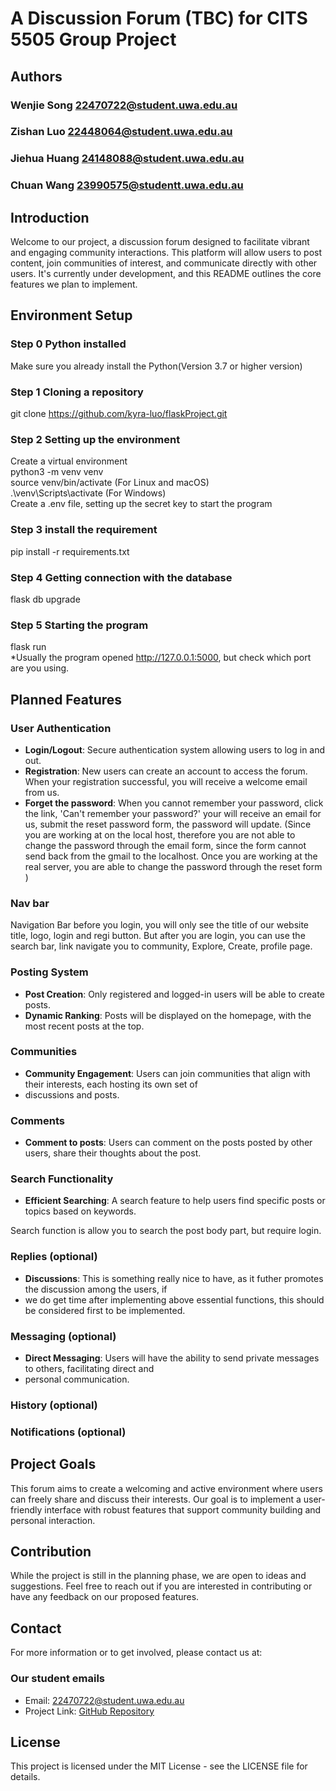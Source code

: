 # A Discussion Forum (TBC) for CITS 5505 Group Project 
## Authors
### Wenjie Song 22470722@student.uwa.edu.au
### Zishan Luo 22448064@student.uwa.edu.au
### Jiehua Huang 24148088@student.uwa.edu.au
### Chuan Wang 23990575@studentt.uwa.edu.au

## Introduction

Welcome to our project, a discussion forum designed to facilitate vibrant and engaging community interactions. This platform will allow users to post content, join communities of interest, and communicate directly with other users. It's currently under development, and this README outlines the core features we plan to implement.

## Environment Setup

### Step 0 Python installed 
Make sure you already install the Python(Version 3.7 or higher version)

### Step 1 Cloning a repository
git clone https://github.com/kyra-luo/flaskProject.git<br>

### Step 2 Setting up the environment 
Create a virtual environment<br>
python3 -m venv venv <br>
source venv/bin/activate (For Linux and macOS)<br>
.\venv\Scripts\activate  (For Windows)<br>
Create a .env file, setting up the secret key to start the program
### Step 3 install the requirement 
pip install -r requirements.txt

### Step 4 Getting connection with the database
flask db upgrade

### Step 5 Starting the program 
flask run <br>
*Usually the program opened http://127.0.0.1:5000, but check which port are you using.


## Planned Features

### User Authentication

- **Login/Logout**: Secure authentication system allowing users to log in and out.
- **Registration**: New users can create an account to access the forum. When your 
registration successful, you will receive a welcome email from us.
- **Forget the password**: When you cannot remember your password, click the link, 'Can't remember your password?'
your will receive an email for us, submit the reset password form, the password will update. (Since you are working at 
on the local host, therefore you are not able to change the password through the email form, since the form cannot send 
back from the gmail to the localhost. Once you are working at the real server, you are able to change the password 
through the reset form  )

### Nav bar 
Navigation Bar before you login, you will only see the title of our website title, logo, login and regi button. 
But after you are login, you can use the search bar, link navigate you to community, Explore, Create, profile page.

### Posting System

- **Post Creation**: Only registered and logged-in users will be able to create posts.
- **Dynamic Ranking**: Posts will be displayed on the homepage, with the most recent posts at the top.

### Communities

- **Community Engagement**: Users can join communities that align with their interests, each hosting its own set of 
- discussions and posts.

### Comments

- **Comment to posts**: Users can comment on the posts posted by other users, share their thoughts about the post.

### Search Functionality

- **Efficient Searching**: A search feature to help users find specific posts or topics based on keywords.<br>

Search function is allow you to search the post body part, but require login.


### Replies (optional)

- **Discussions**: This is something really nice to have, as it futher promotes the discussion among the users, if 
- we do get time after implementing above essential functions, this should be considered first to be implemented.

### Messaging (optional)

- **Direct Messaging**: Users will have the ability to send private messages to others, facilitating direct and 
- personal communication.

### History (optional)

### Notifications (optional)

## Project Goals

This forum aims to create a welcoming and active environment where users can freely share and discuss their interests. 
Our goal is to implement a user-friendly interface with robust features that support community building and personal 
interaction.

## Contribution

While the project is still in the planning phase, we are open to ideas and suggestions. Feel free to reach out if you 
are interested in contributing or have any feedback on our proposed features.

## Contact

For more information or to get involved, please contact us at:

### Our student emails

- Email: 22470722@student.uwa.edu.au
- Project Link: [GitHub Repository](URL-to-your-repository)

## License

This project is licensed under the MIT License - see the LICENSE file for details.

